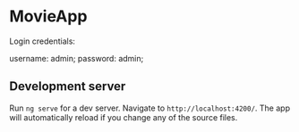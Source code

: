 # MovieApp

Login credentials:

username: admin;
password: admin;

## Development server

Run `ng serve` for a dev server. Navigate to `http://localhost:4200/`. The app will automatically reload if you change any of the source files.
